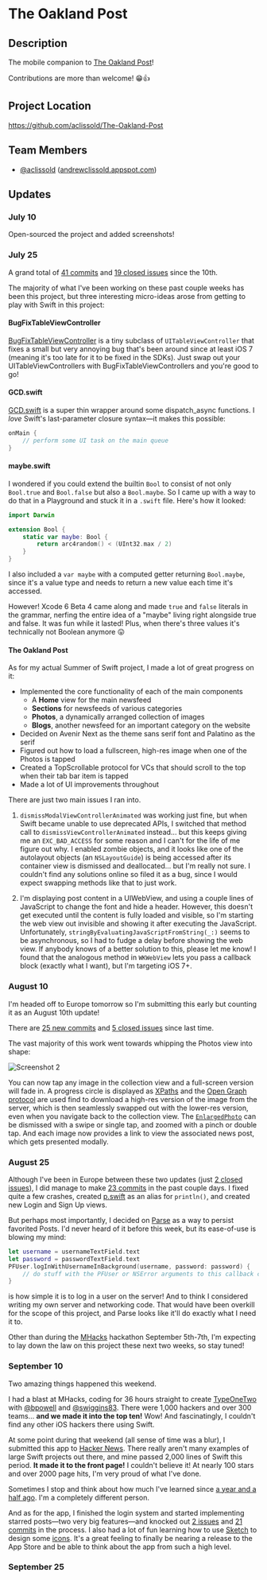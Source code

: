 # The Oakland Post

## Description

The mobile companion to [The Oakland Post](http://www.oaklandpostonline.com)!

Contributions are more than welcome! :grin::thumbsup:

## Project Location

https://github.com/aclissold/The-Oakland-Post

## Team Members

- [@aclissold](https://github.com/aclissold) ([andrewclissold.appspot.com](http://andrewclissold.appspot.com))

## Updates

### July 10

Open-sourced the project and added screenshots!

### July 25

A grand total of
[41 commits](https://github.com/aclissold/The-Oakland-Post/commits/3bddf0ff25c6d1f3d8ba01e8439f4088960fb103) and
[19 closed issues](https://github.com/aclissold/The-Oakland-Post/issues?q=closed%3A%3C2014-07-25)
since the 10th.

The majority of what I've been working on these past couple weeks has been this
project, but three interesting micro-ideas arose from getting to play with Swift
in this project:

#### BugFixTableViewController

[BugFixTableViewController](https://github.com/aclissold/BugFixTableViewController)
is a tiny subclass of `UITableViewController` that fixes a small but very
annoying bug that's been around since at least iOS 7 (meaning it's too late for
it to be fixed in the SDKs). Just swap out your UITableViewControllers with
BugFixTableViewControllers and you're good to go!

#### GCD.swift

[GCD.swift](https://github.com/aclissold/The-Oakland-Post/blob/365c491/The%20Oakland%20Post/GCD.swift)
is a super thin wrapper around some dispatch_async functions. I *love* Swift's
last-parameter closure syntax—it makes this possible:

``` swift
onMain {
    // perform some UI task on the main queue
}
```

#### maybe.swift

I wondered if you could extend the builtin `Bool` to consist of not only
`Bool.true` and `Bool.false` but also a `Bool.maybe`. So I came up with a way to
do that in a Playground and stuck it in a `.swift` file. Here's how it looked:

``` swift
import Darwin

extension Bool {
    static var maybe: Bool {
        return arc4random() < (UInt32.max / 2)
    }
}
```

 I also included a `var maybe` with a computed getter returning `Bool.maybe`,
 since it's a value type and needs to return a new value each time it's
 accessed.

However! Xcode 6 Beta 4 came along and made `true` and `false` literals in
the grammar, nerfing the entire idea of a "maybe" living right alongside true
and false. It was fun while it lasted! Plus, when there's three values it's technically
not Boolean anymore :stuck_out_tongue:

#### The Oakland Post

As for my actual Summer of Swift project, I made a lot of great progress on it:

* Implemented the core functionality of each of the main components
    * A **Home** view for the main newsfeed
    * **Sections** for newsfeeds of various categories
    * **Photos**, a dynamically arranged collection of images
    * **Blogs**, another newsfeed for an important category on the website
* Decided on Avenir Next as the theme sans serif font and Palatino as the serif
* Figured out how to load a fullscreen, high-res image when one of the Photos is tapped
* Created a TopScrollable protocol for VCs that should scroll to the top when
  their tab bar item is tapped
* Made a lot of UI improvements throughout

There are just two main issues I ran into.

1. `dismissModalViewControllerAnimated` was working just fine, but when Swift
became unable to use deprecated APIs, I switched that method call to
`dismissViewControllerAnimated` instead... but this keeps giving me an
`EXC_BAD_ACCESS` for some reason and I can't for the life of me figure out why.
I enabled zombie objects, and it looks like one of the autolayout objects (an
`NSLayoutGuide`) is being accessed after its container view is dismissed and
deallocated... but I'm really not sure. I couldn't find any solutions online so
filed it as a bug, since I would expect swapping methods like that to just work.

2. I'm displaying post content in a UIWebView, and using a couple lines of
JavaScript to change the font and hide a header. However, this doesn't get
executed until the content is fully loaded and visible, so I'm starting the web
view out invisible and showing it after executing the JavaScript. Unfortunately,
`stringByEvaluatingJavaScriptFromString(_:)` seems to be asynchronous, so I had
to fudge a delay before showing the web view. If anybody knows of a better
solution to this, please let me know! I found that the analogous method in
`WKWebView` lets you pass a callback block (exactly what I want), but I'm targeting iOS 7+.

### August 10

I'm headed off to Europe tomorrow so I'm submitting this early but counting it
as an August 10th update!

There are
[25 new commits](https://github.com/aclissold/The-Oakland-Post/commits/5cba8530c00c4d9023634a834abd17c069949e8c) and
[5 closed issues](https://github.com/aclissold/The-Oakland-Post/issues?q=closed%3A2014-07-25..2014-08-05)
since last time.

The vast majority of this work went towards whipping the Photos view into shape:

![Screenshot 2](https://raw.githubusercontent.com/aclissold/The-Oakland-Post/5cba8530c00c4d9023634a834abd17c069949e8c/The%20Oakland%20Post/Screenshots/Screenshot%202.png)

You can now tap any image in the collection view and a full-screen version will
fade in. A progress circle is displayed as
[XPaths](http://en.wikipedia.org/wiki/XPath) and the
[Open Graph protocol](http://ogp.me/) are used find to download a
high-res version of the image from the server, which is then seamlessly swapped
out with the lower-res version, even when you navigate back to the collection
view. The
[`EnlargedPhoto`](https://github.com/aclissold/The-Oakland-Post/blob/5cba8530c00c4d9023634a834abd17c069949e8c/The%20Oakland%20Post/EnlargedPhoto.swift)
can be dismissed with a swipe or single tap, and zoomed with a pinch or double
tap. And each image now provides a link to view the associated news post, which
gets presented modally.

### August 25

Although I've been in Europe between these two updates (just
[2 closed issues](https://github.com/aclissold/The-Oakland-Post/issues?q=closed%3A2014-08-05..2014-08-25)),
I did manage to make
[23 commits](https://github.com/aclissold/The-Oakland-Post/commits/1a2e3f07ced2cabbde01f6d24ec4fe410d6e8c4a)
in the past couple days. I fixed quite a few crashes, created
[p.swift](https://github.com/aclissold/The-Oakland-Post/blob/9d26421d5b8553a19bc5916305a10f874b6ba488/The%20Oakland%20Post/p.swift)
as an alias for `println()`, and created new Login and Sign Up views.

But perhaps most importantly, I decided on [Parse](https://parse.com/) as a way
to persist favorited Posts. I'd never heard of it before this week, but its
ease-of-use is blowing my mind:

``` swift
let username = usernameTextField.text
let password = passwordTextField.text
PFUser.logInWithUsernameInBackground(username, password: password) {
    // do stuff with the PFUser or NSError arguments to this callback closure
}
```

is how simple it is to log in a user on the server! And to think I considered
writing my own server and networking code. That would have been overkill for
the scope of this project, and Parse looks like it'll do exactly what I need it
to.

Other than during the [MHacks](http://mhacks.org/) hackathon September 5th-7th,
I'm expecting to lay down the law on this project these next two weeks, so stay
tuned!

### September 10

Two amazing things happened this weekend.

I had a blast at MHacks, coding for 36 hours straight to create
[TypeOneTwo](https://github.com/bpowell/mhacks) with
[@bpowell](https://github.com/bpowell) and
[@swiggins83](https://github.com/swiggins83). There were 1,000 hackers and over
300 teams… **and we made it into the top ten!** Wow!
And fascinatingly, I couldn't find any other iOS hackers there using Swift.

At some point during that weekend (all sense of time was a blur), I submitted
this app to [Hacker News](https://news.ycombinator.com/item?id=8279293). There
really aren't many examples of large Swift projects out there, and mine passed
2,000 lines of Swift this period. **It made it to the front page!** I couldn't
believe it! At nearly 100 stars and over 2000 page hits, I'm very proud of what
I've done.

Sometimes I stop and think about how much I've learned since
[a year and a half ago](https://github.com/aclissold/Python/tree/696a1485dfab39ebdc05ef5ad0abc8c1392bdcdd).
I'm a completely different person.

And as for the app, I finished the login system and started implementing starred
posts—two very big features—and knocked out
[2 issues](https://github.com/aclissold/The-Oakland-Post/issues?q=closed%3A2014-08-25..2014-09-10)
and [21 commits](https://github.com/aclissold/The-Oakland-Post/commits/09e2e0dfb40863cc7a8f0ad739e5f0f4c896602d)
in the process. I also had a lot of fun learning how to use
[Sketch](http://bohemiancoding.com/sketch/) to design some
[icons](https://raw.githubusercontent.com/aclissold/The-Oakland-Post/09e2e0dfb40863cc7a8f0ad739e5f0f4c896602d/The%20Oakland%20Post/Screenshots/Screenshot%201.png).
It's a great feeling to finally be nearing a release to the App
Store and be able to think about the app from such a high level.

### September 25

